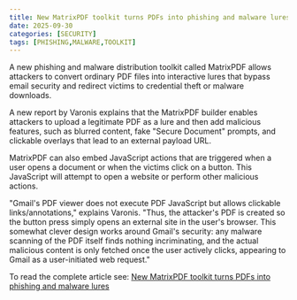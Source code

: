 ```yaml
---
title: New MatrixPDF toolkit turns PDFs into phishing and malware lures
date: 2025-09-30
categories: [SECURITY]
tags: [PHISHING,MALWARE,TOOLKIT]
---
```


A new phishing and malware distribution toolkit called MatrixPDF allows attackers to convert ordinary PDF files into interactive lures that bypass email security and redirect victims to credential theft or malware downloads.

A new report by Varonis explains that the MatrixPDF builder enables attackers to upload a legitimate PDF as a lure and then add malicious features, such as blurred content, fake "Secure Document" prompts, and clickable overlays that lead to an external payload URL.

MatrixPDF can also embed JavaScript actions that are triggered when a user opens a document or when the victims click on a button. This JavaScript will attempt to open a website or perform other malicious actions.

"Gmail's PDF viewer does not execute PDF JavaScript but allows clickable links/annotations," explains Varonis. "Thus, the attacker's PDF is created so the button press simply opens an external site in the user's browser. This somewhat clever design works around Gmail's security: any malware scanning of the PDF itself finds nothing incriminating, and the actual malicious content is only fetched once the user actively clicks, appearing to Gmail as a user-initiated web request."

To read the complete article see: [New MatrixPDF toolkit turns PDFs into phishing and malware lures](https://www.bleepingcomputer.com/news/security/new-matrixpdf-toolkit-turns-pdfs-into-phishing-and-malware-lures/) 

